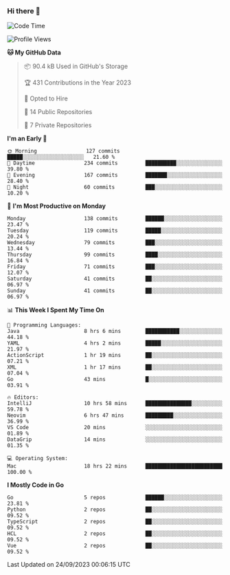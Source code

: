 ### Hi there 👋
<!--![visitors](https://visitor-badge.glitch.me/badge?page_id=d0zingcat)-->
<!--
**d0zingcat/d0zingcat** is a ✨ _special_ ✨ repository because its `README.md` (this file) appears on your GitHub profile.

Here are some ideas to get you started:

- 🔭 I’m currently working on ...
- 🌱 I’m currently learning ...
- 👯 I’m looking to collaborate on ...
- 🤔 I’m looking for help with ...
- 💬 Ask me about ...
- 📫 How to reach me: ...
- 😄 Pronouns: ...
- ⚡ Fun fact: ...
-->
<!--START_SECTION:waka-->
![Code Time](http://img.shields.io/badge/Code%20Time-3%2C065%20hrs%2013%20mins-blue)

![Profile Views](http://img.shields.io/badge/Profile%20Views-6-blue)

**🐱 My GitHub Data** 

> 📦 90.4 kB Used in GitHub's Storage 
 > 
> 🏆 431 Contributions in the Year 2023
 > 
> 💼 Opted to Hire
 > 
> 📜 14 Public Repositories 
 > 
> 🔑 7 Private Repositories 
 > 
**I'm an Early 🐤** 

```text
🌞 Morning                127 commits         █████░░░░░░░░░░░░░░░░░░░░   21.60 % 
🌆 Daytime                234 commits         ██████████░░░░░░░░░░░░░░░   39.80 % 
🌃 Evening                167 commits         ███████░░░░░░░░░░░░░░░░░░   28.40 % 
🌙 Night                  60 commits          ███░░░░░░░░░░░░░░░░░░░░░░   10.20 % 
```
📅 **I'm Most Productive on Monday** 

```text
Monday                   138 commits         ██████░░░░░░░░░░░░░░░░░░░   23.47 % 
Tuesday                  119 commits         █████░░░░░░░░░░░░░░░░░░░░   20.24 % 
Wednesday                79 commits          ███░░░░░░░░░░░░░░░░░░░░░░   13.44 % 
Thursday                 99 commits          ████░░░░░░░░░░░░░░░░░░░░░   16.84 % 
Friday                   71 commits          ███░░░░░░░░░░░░░░░░░░░░░░   12.07 % 
Saturday                 41 commits          ██░░░░░░░░░░░░░░░░░░░░░░░   06.97 % 
Sunday                   41 commits          ██░░░░░░░░░░░░░░░░░░░░░░░   06.97 % 
```


📊 **This Week I Spent My Time On** 

```text
💬 Programming Languages: 
Java                     8 hrs 6 mins        ███████████░░░░░░░░░░░░░░   44.18 % 
YAML                     4 hrs 2 mins        █████░░░░░░░░░░░░░░░░░░░░   21.97 % 
ActionScript             1 hr 19 mins        ██░░░░░░░░░░░░░░░░░░░░░░░   07.21 % 
XML                      1 hr 17 mins        ██░░░░░░░░░░░░░░░░░░░░░░░   07.04 % 
Go                       43 mins             █░░░░░░░░░░░░░░░░░░░░░░░░   03.91 % 

🔥 Editors: 
IntelliJ                 10 hrs 58 mins      ███████████████░░░░░░░░░░   59.78 % 
Neovim                   6 hrs 47 mins       █████████░░░░░░░░░░░░░░░░   36.99 % 
VS Code                  20 mins             ░░░░░░░░░░░░░░░░░░░░░░░░░   01.89 % 
DataGrip                 14 mins             ░░░░░░░░░░░░░░░░░░░░░░░░░   01.35 % 

💻 Operating System: 
Mac                      18 hrs 22 mins      █████████████████████████   100.00 % 
```

**I Mostly Code in Go** 

```text
Go                       5 repos             ██████░░░░░░░░░░░░░░░░░░░   23.81 % 
Python                   2 repos             ██░░░░░░░░░░░░░░░░░░░░░░░   09.52 % 
TypeScript               2 repos             ██░░░░░░░░░░░░░░░░░░░░░░░   09.52 % 
HCL                      2 repos             ██░░░░░░░░░░░░░░░░░░░░░░░   09.52 % 
Vue                      2 repos             ██░░░░░░░░░░░░░░░░░░░░░░░   09.52 % 
```




 Last Updated on 24/09/2023 00:06:15 UTC
<!--END_SECTION:waka-->

